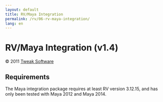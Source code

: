 ```yaml
---
layout: default
title: RV/Maya Integration
permalink: /rv/06-rv-maya-integration/
lang: en
---
```


# RV/Maya Integration (v1.4)

© 2011 [Tweak Software](http://tweaksoftware.com/)

## Requirements

The Maya integration package requires at least RV version 3.12.15, and has only been tested with Maya 2012 and Maya 2014.

